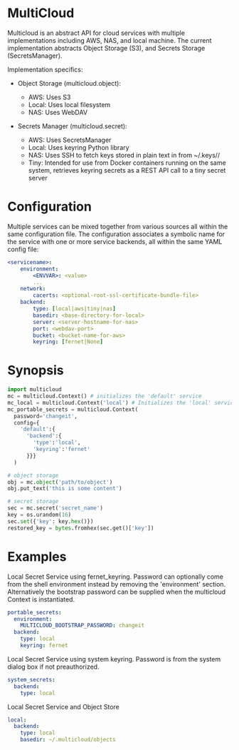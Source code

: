 # MultiCloud

Multicloud is an abstract API for cloud services with multiple implementations including AWS, NAS, and local machine.
The current implementation abstracts Object Storage (S3), and Secrets Storage (SecretsManager).

Implementation specifics:

  - Object Storage (multicloud.object):
    - AWS: Uses S3
    - Local: Uses local filesystem
    - NAS: Uses WebDAV

  - Secrets Manager (multicloud.secret):
    - AWS: Uses SecretsManager
    - Local: Uses keyring Python library
    - NAS: Uses SSH to fetch keys stored in plain text in from ~/.keys/<service>/<user>
    - Tiny: Intended for use from Docker containers running on the same system, retrieves keyring secrets as a REST API call to a tiny secret server

# Configuration

Multiple services can be mixed together from various sources all within the same configuration file.  The configuration associates a symbolic name
for the service with one or more service backends, all within the same YAML config file:

```yaml
<servicename>:
    environment:
        <ENVVAR>: <value>
        ...
    network:
        cacerts: <optional-root-ssl-certificate-bundle-file>
    backend:
        type: [local|aws|tiny|nas]
        basedir: <base-directory-for-local>
        server: <server-hostname-for-nas>
        port: <webdav-port>
        bucket: <bucket-name-for-aws>
        keyring: [fernet|None]
```

# Synopsis

```python
import multicloud
mc = multicloud.Context() # initializes the 'default' service
mc_local = multicloud.Context('local') # Initializes the 'local' service
mc_portable_secrets = multicloud.Context(
  password='changeit',
  config={
    'default':{
      'backend':{
        'type':'local', 
        'keyring':'fernet'
      }}}    
  )

# object storage
obj = mc.object('path/to/object')
obj.put_text('this is some content')

# secret storage
sec = mc.secret('secret_name')
key = os.urandom(16)
sec.set({'key': key.hex()})
restored_key = bytes.fromhex(sec.get()['key'])
```

# Examples

Local Secret Service using fernet_keyring.  Password can optionally come from the shell environment instead by removing the 'environment' section.   Alternatively the bootstrap password can be supplied when the multicloud Context is instantiated.

```yaml
portable_secrets:
  environment:
    MULTICLOUD_BOOTSTRAP_PASSWORD: changeit
  backend:
    type: local
    keyring: fernet
```

Local Secret Service using system keyring.  Password is from the system dialog box if not preauthorized.

```yaml
system_secrets:
  backend:
    type: local
```

Local Secret Service and Object Store

```yaml
local:
  backend:
    type: local
    basedir: ~/.multicloud/objects
```




